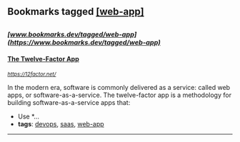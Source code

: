 ## Bookmarks tagged [[web-app]](https://www.bookmarks.dev/search?q=[web-app])

_<sup><sup>[www.bookmarks.dev/tagged/web-app](https://www.bookmarks.dev/tagged/web-app)</sup></sup>_
---
#### [The Twelve-Factor App ](https://12factor.net/)
_<sup>https://12factor.net/</sup>_

In the modern era, software is commonly delivered as a service: called web apps, or software-as-a-service. The twelve-factor app is a methodology for building software-as-a-service apps that:

* Use *...
* **tags**: [devops](../tagged/devops.md), [saas](../tagged/saas.md), [web-app](../tagged/web-app.md)
---
